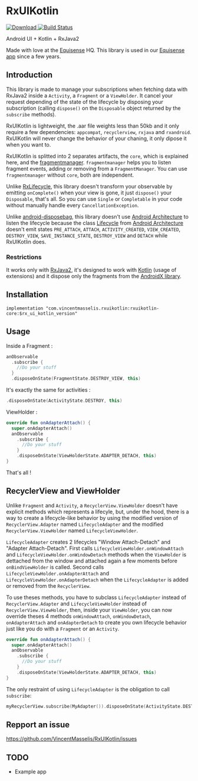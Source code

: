 # RxUIKotlin

[![Download](https://api.bintray.com/packages/vincentmasselis/maven/rx-ui-kotlin/images/download.svg) ](https://bintray.com/vincentmasselis/maven/rx-ui-kotlin/_latestVersion)
[![Build Status](https://app.bitrise.io/app/543a61215e5d2cea/status.svg?token=hG0jM55xlaT9IvOgJcyCJA&branch=master)](https://app.bitrise.io/app/543a61215e5d2cea)

Android UI + Kotlin + RxJava2

Made with love at the [Equisense](http://equisense.com) HQ. This library is used in our [Equisense app](https://play.google.com/store/apps/details?id=com.equisense.motions) since a few years.

## Introduction
This library is made to manage your subscriptions when fetching data with RxJava2 inside a `Activity`, a `Fragment` or a `ViewHolder`. It cancel your request depending of the state of the lifecycle by disposing your subscription (calling `dispose()` on the `Disposable` object returned by the `subscribe` methods).

RxUIKotlin is lightweight, the .aar file weights less than 50kb and it only require a few dependencies: `appcompat`, `recyclerview`, `rxjava` and `rxandroid`. RxUIKotlin will never change the behavior of your chaning, it only dipose it when you want to.

RxUIKotlin is splitted into 2 separates artifacts, the `core`, which is explained here, and the [fragmentmanager](https://github.com/VincentMasselis/RxUIKotlin/tree/master/rxuikotlin-fragmentmanager). `fragmentmanager` helps you to listen fragment events, adding or removing from a `FragmentManager`. You can use `fragmentmanager` without `core`, both are independent.

Unlike [RxLifecycle](https://github.com/trello/RxLifecycle), this library doesn't transform your observable by emitting `onComplete()` when your view is gone, it just `dispose()` your `Disposable`, that's all. So you can use `Single` or `Completable` in your code without manually handle every `CancellationException`.

Unlike [android-disposebag](https://github.com/kizitonwose/android-disposebag), this library doesn't use [Android Architecture](https://developer.android.com/topic/libraries/architecture/index.html) to listen the lifecycle because the class [Lifecycle](https://developer.android.com/topic/libraries/architecture/lifecycle.html) from [Android Architecture](https://developer.android.com/topic/libraries/architecture/index.html) doesn't emit states `PRE_ATTACH`, `ATTACH`, `ACTIVITY_CREATED`, `VIEW_CREATED`, `DESTROY_VIEW`, `SAVE_INSTANCE_STATE`, `DESTROY_VIEW` and `DETACH` while RxUIKotlin does.

### Restrictions

It works only with [RxJava2](https://github.com/ReactiveX/RxJava), it's designed to work with [Kotlin](https://github.com/JetBrains/kotlin) (usage of extensions) and it dispose only the fragments from the [AndroidX library](https://developer.android.com/guide/components/fragments).

## Installation

`implementation "com.vincentmasselis.rxuikotlin:rxuikotlin-core:$rx_ui_kotlin_version"`

## Usage

Inside a Fragment :

```kotlin
anObservable
  .subscribe {
    //Do your stuff
  }
  .disposeOnState(FragmentState.DESTROY_VIEW, this)
```

It's exactly the same for activities :
```kotlin
.disposeOnState(ActivityState.DESTROY, this)
```

ViewHolder :
```kotlin
override fun onAdapterAttach() {
  super.onAdapterAttach()
  anObservable
    .subscribe {
      //Do your stuff
    }
    .disposeOnState(ViewHolderState.ADAPTER_DETACH, this)
}
```

That's all !

## RecyclerView and ViewHolder

Unlike `Fragment` and `Activity`, a `RecyclerView.ViewHolder` doesn't have explicit methods which represents a lifecyle, but, under the hood, there is a way to create a lifecycle-like behavior by using the modified version of `RecyclerView.Adapter` named `LifecycleAdapter` and the modified `RecyclerView.ViewHolder` named `LifecycleViewHolder`.

`LifecycleAdapter` creates 2 lifecycles "Window Attach-Detach" and "Adapter Attach-Detach". First calls `LifecycleViewHolder.onWindowAttach` and `LifecycleViewHolder.onWindowDetach` methods when the `ViewHolder` is dettached from the window and attached again a few moments before `onBindViewHolder` is called. Second calls `LifecycleViewHolder.onAdapterAttach` and `LifecycleViewHolder.onAdapterDetach` when the `LifecycleAdapter` is added or removed from the `RecyclerView`.

To use theses methods, you have to subclass `LifecycleAdapter` instead of `RecyclerView.Adapter` and `LifecycleViewHolder` instead of `RecyclerView.ViewHolder`, then, inside your `ViewHolder`, you can now override theses 4 methods `onWindowAttach`, `onWindowDetach`, `onAdapterAttach` and `onAdapterDetach` to create you own lifecycle behavior just like you do with a `Fragment` or an `Activity`.

```kotlin
override fun onAdapterAttach() {
  super.onAdapterAttach()
  anObservable
    .subscribe {
      //Do your stuff
    }
    .disposeOnState(ViewHolderState.ADAPTER_DETACH, this)
}
```

The only restraint of using `LifecycleAdapter` is the obligation to call `subscribe`:
```kotlin
myRecyclerView.subscribe(MyAdapter()).disposeOnState(ActivityState.DESTROY, this)
```

## Repport an issue

https://github.com/VincentMasselis/RxUIKotlin/issues

## TODO

- Example app
